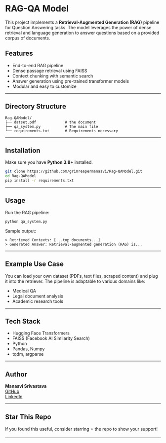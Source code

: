 #  RAG-QA Model

This project implements a **Retrieval-Augmented Generation (RAG)** pipeline for Question Answering tasks. The model leverages the power of dense retrieval and language generation to answer questions based on a provided corpus of documents.

##  Features

- End-to-end RAG pipeline
- Dense passage retrieval using FAISS
- Context chunking with semantic search
- Answer generation using pre-trained transformer models
- Modular and easy to customize

---

## Directory Structure

```
Rag-QAModel/
├── datset.pdf             # the document 
├── qa_system.py           # The main file 
└── requirements.txt       # Requirements necessary 
```

---

## Installation

Make sure you have **Python 3.8+** installed.

```bash
git clone https://github.com/grimreapermanasvi/Rag-QAModel.git
cd Rag-QAModel
pip install -r requirements.txt
```

---

## Usage

Run the RAG pipeline:

```bash
python qa_system.py
```

Sample output:

```
> Retrieved Contexts: [...top documents...]
> Generated Answer: Retrieval-augmented generation (RAG) is...
```

---

## Example Use Case

You can load your own dataset (PDFs, text files, scraped content) and plug it into the retriever. The pipeline is adaptable to various domains like:

- Medical QA
- Legal document analysis
- Academic research tools

---

## Tech Stack

- Hugging Face Transformers
- FAISS (Facebook AI Similarity Search)
- Python
- Pandas, Numpy
- tqdm, argparse

---

## Author

**Manasvi Srivastava**  
[GitHub](https://github.com/grimreapermanasvi)  
[LinkedIn](https://www.linkedin.com/in/manasvi-sri/) 

---

## Star This Repo

If you found this useful, consider starring ⭐ the repo to show your support!

---
